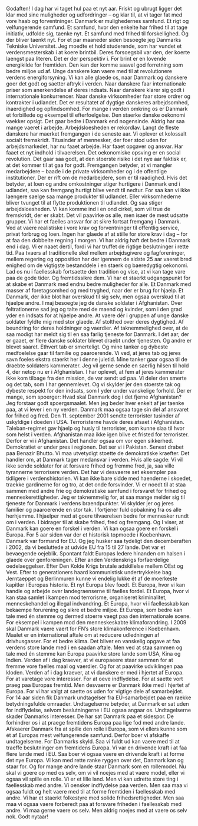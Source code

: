 Godaften! I dag har vi taget hul paa et nyt aar. Friskt og ubrugt ligger det klar med sine muligheder og udfordringer – og klar til, at vi tager fat med vore haab og forventninger. Danmark er mulighedernes samfund. Et rigt og velfungerende samfund. Et samfund, hvor den enkelte har frihed til at tage initiativ, udfolde sig, taenke nyt. Et samfund med frihed til forskellighed. Og der bliver taenkt nyt. For et par maaneder siden besoegte jeg Danmarks Tekniske Universitet. Jeg moedte et hold studerende, som har vundet et verdensmesterskab i at koere brintbil. Deres forsoegsbil var den, der koerte laengst paa literen. Det er der perspektiv i. For brint er en lovende energikilde for fremtiden. Den kan der komme saavel god forretning som bedre miljoe ud af. Unge danskere kan vaere med til at revolutionere verdens energiforsyning. Vi kan alle glaede os, naar Danmark og danskere goer det godt og saetter aftryk i verden. Naar danskere faar internationale priser som anerkendelse af deres indsats. Naar danskere klarer sig godt i internationale konkurrencer. Naar danske virksomheder faar store ordrer og kontrakter i udlandet. Det er resultatet af dygtige danskeres arbejdsomhed, ihaerdighed og opfindsomhed. For mange i verden omkring os er Danmark et forbillede og eksempel til efterfoelgelse. Den staerke danske oekonomi vaekker opsigt. Det gaar bedre i Danmark end nogensinde. Aldrig har saa mange vaeret i arbejde. Arbejdsloesheden er rekordlav. Langt de fleste danskere har maerket fremgangen i de seneste aar. Vi oplever et kolossalt socialt fremskridt. Titusinder af mennesker, der foer stod uden for arbejdsmarkedet, har nu faaet arbejde. Har faaet opgaver og ansvar. Har faaet et nyt indhold i tilvaerelsen. Det oekonomiske opsving er en social revolution. Det gaar saa godt, at den stoerste risiko i det nye aar faktisk er, at det kommer til at gaa for godt. Fremgangen betyder, at vi mangler medarbejdere – baade i de private virksomheder og i de offentlige institutioner. Der er rift om de medarbejdere, som er til raadighed. Hvis det betyder, at loen og andre omkostninger stiger hurtigere i Danmark end i udlandet, saa kan fremgang hurtigt blive vendt til nedtur. For saa kan vi ikke laengere saelge saa mange produkter til udlandet. Eller virksomhederne bliver tvunget til at flytte produktionen til udlandet. Og saa stiger arbejdsloesheden. Vi kan komme ind i en ond cirkel, som vil true de fremskridt, der er skabt. Det vil paavirke os alle, men isaer de mest udsatte grupper. Vi har et faelles ansvar for at sikre fortsat fremgang i Danmark. Ved at vaere realistiske i vore krav og forventninger til offentlig service, privat forbrug og loen. Ingen har glaede af at stille for store krav i dag – for at faa den dobbelte regning i morgen. Vi har aldrig haft det bedre i Danmark end i dag. Vi er naaet dertil, fordi vi har truffet de rigtige beslutninger i rette tid. Paa tvaers af traditionelle skel mellem arbejdsgivere og fagforeninger, mellem regering og opposition har der igennem de sidste 25 aar vaeret bred enighed om de vigtigste bestanddele i en staerk og baeredygtig oekonomi. Lad os nu i faellesskab fortsaette den tradition og vise, at vi kan tage vare paa de gode tider. Og fremtidssikre dem. Vi har et staerkt udgangspunkt for at skabe et Danmark med endnu bedre muligheder for alle. Et Danmark med masser af foretagsomhed og med tryghed, naar der er brug for hjaelp. Et Danmark, der ikke blot har overskud til sig selv, men ogsaa overskud til at hjaelpe andre. I maj besoegte jeg de danske soldater i Afghanistan. Over feltrationerne sad jeg og talte med de maend og kvinder, som i den grad yder en indsats for at hjaelpe andre. At vaere dér i gruppen af unge danske soldater fyldte mig med stor glaede. Af stolthed over deres dygtighed. Af beundring for deres holdninger og vaerdier. Af taknemmelighed over, at de saa modigt har meldt sig til en saa farlig tjeneste for Danmark. I det aar, der er gaaet, er flere danske soldater blevet draebt under tjenesten. Og andre er blevet saaret. Ethvert tab er smerteligt. Og mine tanker og dybeste medfoelelse gaar til familie og paaroerende. Vi ved, at jeres tab og jeres savn foeles ekstra staerkt her i denne juletid. Mine tanker gaar ogsaa til de draebte soldaters kammerater. Jeg vil gerne sende en saerlig hilsen til hold 4, der netop nu er i Afghanistan. I har oplevet, at fem af jeres kammerater ikke kom tilbage fra den mission, de var sendt ud paa. Vi deler den smerte og det tab, som I har gennemlevet. Og vi skylder jer den stoerste tak og dybeste respekt for den indsats, som I yder under vanskelige forhold. Der er mange, som spoerger: Hvad skal Danmark dog i det fjerne Afghanistan? Jeg forstaar godt spoergsmaalet. Men jeg beder hver enkelt af jer taenke paa, at vi lever i en ny verden. Danmark maa ogsaa tage sin del af ansvaret for frihed og fred. Den 11. september 2001 sendte terrorister tusinder af uskyldige i doeden i USA. Terroristerne havde deres afsaet i Afghanistan. Taleban-regimet gav hjaelp og husly til terrorister, som kunne slaa til hvor som helst i verden. Afghanistan maa ikke igen blive et fristed for terrorister. Derfor er vi i Afghanistan. Det handler ogsaa om vor egen sikkerhed. Demokratiet er under pres i regionen. Det ser vi i Pakistan. Senest drabet paa Benazir Bhutto. Vi maa utvetydigt stoette de demokratiske kraefter. Det handler om, at Danmark tager medansvar i verden. Hvis alle sagde: Vi vil ikke sende soldater for at forsvare frihed og fremme fred, ja, saa ville tyrannerne terrorisere verden. Det har vi desvaerre set eksempler paa tidligere i verdenshistorien. Vi kan ikke bare sidde med haenderne i skoedet, traekke gardinerne for og tro, at det onde forsvinder. Vi er noedt til at staa sammen med andre frie og demokratiske samfund i forsvaret for frihed og menneskerettigheder. Jeg er taknemmelig for, at saa mange melder sig til tjeneste for Danmark i verdens braendpunkter. Vi skylder jer og jeres familier og paaroerende en stor tak. I fortjener fuld opbakning fra os alle herhjemme. I hjaelper med at goere tilvaerelsen bedre for mennesker rundt om i verden. I bidrager til at skabe frihed, fred og fremgang. Og I viser, at Danmark kan goere en forskel i verden. Vi kan ogsaa goere en forskel i Europa. For 5 aar siden var der et historisk topmoede i Koebenhavn. Danmark var formand for EU. Og jeg husker saa tydeligt den decemberaften i 2002, da vi besluttede at udvide EU fra 15 til 27 lande. Det var et bevaegende oejeblik. Spontant faldt Europas ledere hinanden om halsen i glaede over genforeningen. Efter anden Verdenskrigs forfaerdelige oedelaeggelser. Efter Den Kolde Krigs brutale adskillelse mellem OEst og Vest. Efter to generationers haard kommunistisk undertrykkelse bag Jerntaeppet og Berlinmuren kunne vi endelig lukke ét af de moerkeste kapitler i Europas historie. Et nyt Europa blev foedt. Et Europa, hvor vi kan handle og arbejde over landegraenserne til faelles fordel. Et Europa, hvor vi kan staa samlet i kampen mod terrorisme, organiseret kriminalitet, menneskehandel og illegal indvandring. Et Europa, hvor vi i faellesskab kan bekaempe forurening og sikre et bedre miljoe. Et Europa, som bedre kan tale med én stemme og dermed stoerre vaegt paa den internationale scene. For eksempel i kampen mod den menneskeskabte klimaforandring. I 2009 skal Danmark vaere vaert for FN’s store klimakonference i Koebenhavn. Maalet er en international aftale om at reducere udledningen af drivhusgasser. For et bedre klima. Det bliver en vanskelig opgave at faa verdens store lande med i en saadan aftale. Men ved at staa sammen og tale med én stemme kan Europa paavirke store lande som USA, Kina og Indien. Verden af i dag kraever, at vi europaeere staar sammen for at fremme vore faelles maal og vaerdier. Og for at paavirke udviklingen paa kloden. Verden af i dag kraever, at vi danskere er med i hjertet af Europa. For at varetage vore interesser. For at oeve indflydelse. For at saette vort praeg paa Europas fremtid. Men desvaerre er Danmark ikke med i hjertet af Europa. For vi har valgt at saette os uden for vigtige dele af samarbejdet. For 14 aar siden fik Danmark undtagelser fra EU-samarbejdet paa en raekke betydningsfulde omraader. Undtagelserne betyder, at Danmark er sat uden for indflydelse, selvom beslutningerne i EU ogsaa angaar os. Undtagelserne skader Danmarks interesser. De har sat Danmark paa et sidespor. De forhindrer os i at praege fremtidens Europa paa lige fod med andre lande. Afskaerer Danmark fra at spille den rolle i Europa, som vi ellers kunne som ét af Europas mest velfungerende samfund. Derfor boer vi afskaffe undtagelserne. For Danmarks skyld. Saa vi fuldt ud kan vaere med til at traeffe beslutninger om fremtidens Europa. Vi var en drivende kraft i at faa flere lande med i EU. Saa boer vi ogsaa vaere en drivende kraft i at forme det nye Europa. Vi kan med rette ranke ryggen over det, Danmark kan og staar for. Og for mange andre lande staar Danmark som en rollemodel. Nu skal vi goere op med os selv, om vi vil noejes med at vaere model, eller vi ogsaa vil spille en rolle. Vi er et lille land. Men vi kan udrette store ting i faellesskab med andre. Vi oensker indflydelse paa verden. Men saa maa vi ogsaa fuldt og helt vaere med til at forme fremtiden i faellesskab med andre. Vi har et staerkt folkestyre med solide frihedsrettigheder. Men saa maa vi ogsaa vaere forberedt paa at forsvare friheden i faellesskab med andre. Vi maa gerne vaere os selv. Men aldrig noejes med at vaere os selv nok. Godt nytaar!

